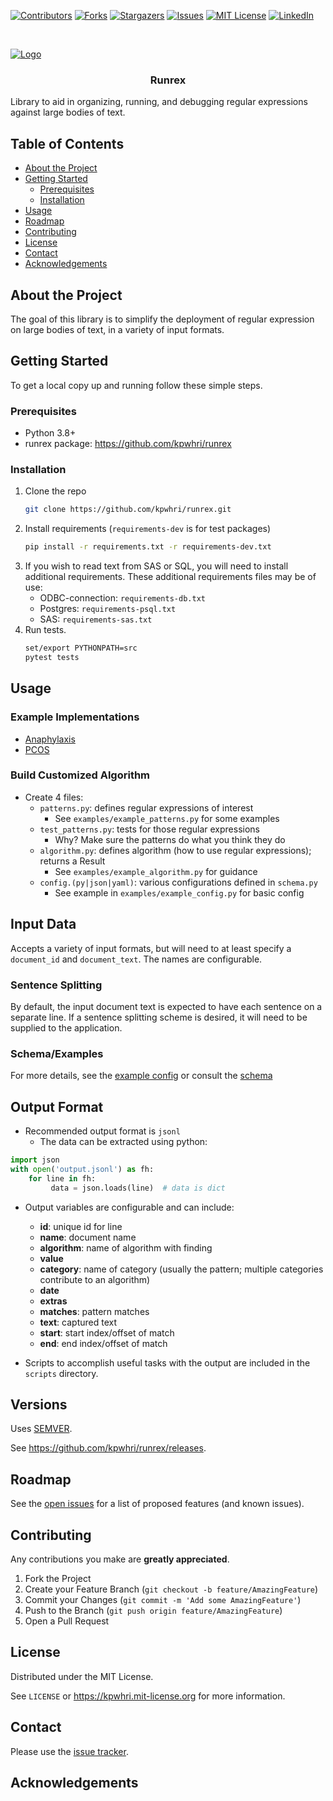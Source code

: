 [![Contributors][contributors-shield]][contributors-url]
[![Forks][forks-shield]][forks-url]
[![Stargazers][stars-shield]][stars-url]
[![Issues][issues-shield]][issues-url]
[![MIT License][license-shield]][license-url]
[![LinkedIn][linkedin-shield]][linkedin-url]



<!-- PROJECT LOGO -->
<br />
<div>
  <p>
    <a href="https://github.com/kpwhri/runrex">
      <img src="images/logo.png" alt="Logo">
    </a>
  </p>

  <h3 align="center">Runrex</h3>

  <p>
    Library to aid in organizing, running, and debugging regular expressions against large bodies of text.
  </p>
</div>


<!-- TABLE OF CONTENTS -->
## Table of Contents

* [About the Project](#about-the-project)
* [Getting Started](#getting-started)
  * [Prerequisites](#prerequisites)
  * [Installation](#installation)
* [Usage](#usage)
* [Roadmap](#roadmap)
* [Contributing](#contributing)
* [License](#license)
* [Contact](#contact)
* [Acknowledgements](#acknowledgements)



## About the Project 
The goal of this library is to simplify the deployment of regular expression on large bodies of text, in a variety of input formats.


<!-- GETTING STARTED -->
## Getting Started

To get a local copy up and running follow these simple steps.

### Prerequisites

* Python 3.8+
* runrex package: https://github.com/kpwhri/runrex

### Installation
 
1. Clone the repo
    ```sh
    git clone https://github.com/kpwhri/runrex.git
    ```
2. Install requirements (`requirements-dev` is for test packages)
    ```sh
    pip install -r requirements.txt -r requirements-dev.txt
    ```
3. If you wish to read text from SAS or SQL, you will need to install additional requirements. These additional requirements files may be of use:
    - ODBC-connection: `requirements-db.txt`
    - Postgres: `requirements-psql.txt`
    - SAS: `requirements-sas.txt`
4. Run tests.
    ```sh
    set/export PYTHONPATH=src
    pytest tests
    ```

## Usage

### Example Implementations
* [Anaphylaxis](https://github.com/kpwhri/anaphylaxis-runrex)
* [PCOS](https://github.com/kpwhri/pcos-runrex)

### Build Customized Algorithm

* Create 4 files:
    * `patterns.py`: defines regular expressions of interest
        * See `examples/example_patterns.py` for some examples
    * `test_patterns.py`: tests for those regular expressions
        * Why? Make sure the patterns do what you think they do
    * `algorithm.py`: defines algorithm (how to use regular expressions); returns a Result
        * See `examples/example_algorithm.py` for guidance
    * `config.(py|json|yaml)`: various configurations defined in `schema.py`
        * See example in `examples/example_config.py` for basic config  

## Input Data

Accepts a variety of input formats, but will need to at least specify a `document_id` and `document_text`. The names are configurable.

### Sentence Splitting

By default, the input document text is expected to have each sentence on a separate line. If a sentence splitting scheme is desired, it will need to be supplied to the application. 

### Schema/Examples
For more details, see the [example config](https://github.com/kpwhri/runrex/blob/master/examples/example_config.py) 
or consult the [schema](https://github.com/kpwhri/runrex/blob/master/src/runrex/schema.py)

## Output Format

* Recommended output format is `jsonl`
    - The data can be extracted using python:
```python
import json
with open('output.jsonl') as fh:
    for line in fh:
         data = json.loads(line)  # data is dict
```

* Output variables are configurable and can include:
    - **id**: unique id for line
    - **name**: document name
    - **algorithm**: name of algorithm with finding
    - **value**
    - **category**: name of category (usually the pattern; multiple categories contribute to an algorithm)
    - **date**
    - **extras**
    - **matches**: pattern matches
    - **text**: captured text
    - **start**: start index/offset of match
    - **end**: end index/offset of match

* Scripts to accomplish useful tasks with the output are included in the `scripts` directory.

## Versions

Uses [SEMVER](https://semver.org/).

See https://github.com/kpwhri/runrex/releases.

<!-- ROADMAP -->
## Roadmap

See the [open issues](https://github.com/kpwhri/runrex/issues) for a list of proposed features (and known issues).



<!-- CONTRIBUTING -->
## Contributing

Any contributions you make are **greatly appreciated**.

1. Fork the Project
2. Create your Feature Branch (`git checkout -b feature/AmazingFeature`)
3. Commit your Changes (`git commit -m 'Add some AmazingFeature'`)
4. Push to the Branch (`git push origin feature/AmazingFeature`)
5. Open a Pull Request


<!-- LICENSE -->
## License

Distributed under the MIT License. 

See `LICENSE` or https://kpwhri.mit-license.org for more information.



<!-- CONTACT -->
## Contact

Please use the [issue tracker](https://github.com/kpwhri/runrex/issues). 


<!-- ACKNOWLEDGEMENTS -->
## Acknowledgements



<!-- MARKDOWN LINKS & IMAGES -->
<!-- https://www.markdownguide.org/basic-syntax/#reference-style-links -->
[contributors-shield]: https://img.shields.io/github/contributors/kpwhri/runrex.svg?style=flat-square
[contributors-url]: https://github.com/kpwhri/runrex/graphs/contributors
[forks-shield]: https://img.shields.io/github/forks/kpwhri/runrex.svg?style=flat-square
[forks-url]: https://github.com/kpwhri/runrex/network/members
[stars-shield]: https://img.shields.io/github/stars/kpwhri/runrex.svg?style=flat-square
[stars-url]: https://github.com/kpwhri/runrex/stargazers
[issues-shield]: https://img.shields.io/github/issues/kpwhri/runrex.svg?style=flat-square
[issues-url]: https://github.com/kpwhri/runrex/issues
[license-shield]: https://img.shields.io/github/license/kpwhri/runrex.svg?style=flat-square
[license-url]: https://kpwhri.mit-license.org/
[linkedin-shield]: https://img.shields.io/badge/-LinkedIn-black.svg?style=flat-square&logo=linkedin&colorB=555
[linkedin-url]: https://www.linkedin.com/company/kaiser-permanente-washington
<!-- [product-screenshot]: images/screenshot.png -->